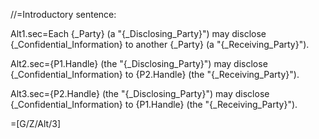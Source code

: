 //=Introductory sentence:

Alt1.sec=Each {_Party} (a "{_Disclosing_Party}") may disclose {_Confidential_Information} to another {_Party} (a "{_Receiving_Party}").


Alt2.sec={P1.Handle} (the "{_Disclosing_Party}") may disclose {_Confidential_Information} to {P2.Handle} (the "{_Receiving_Party}").

Alt3.sec={P2.Handle} (the "{_Disclosing_Party}") may disclose {_Confidential_Information} to {P1.Handle} (the "{_Receiving_Party}").

=[G/Z/Alt/3]
